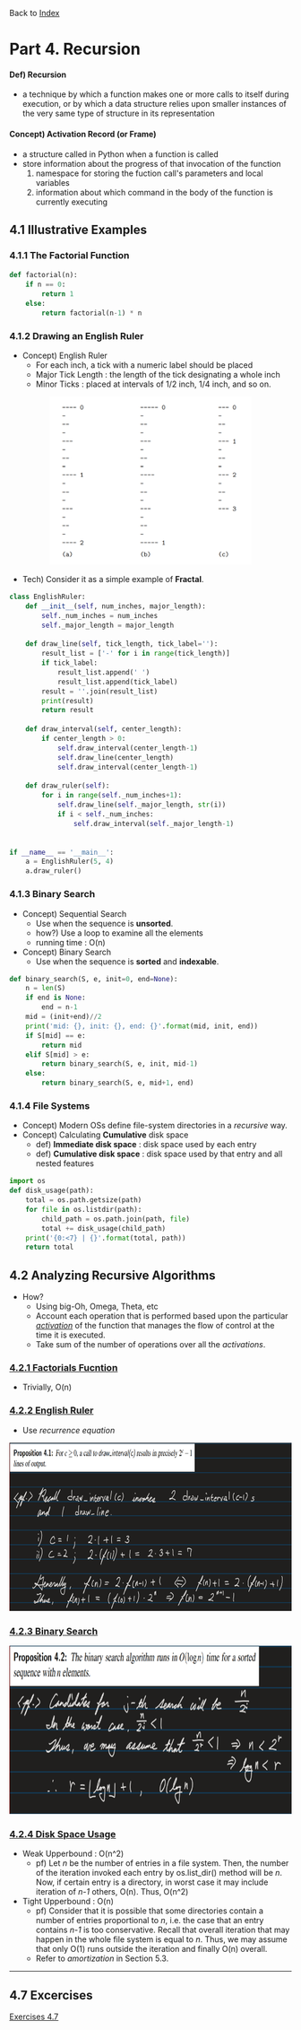 <div>
    <p>
        Back to <a href="https://github.com/JoonHyeok-hozy-Kim/datastructure_and_algorithm_in_python#readme">Index</a>
    </p>
</div>

# Part 4. Recursion
#### Def) Recursion
* a technique by which a function makes one or more calls to itself
during execution, or by which a data structure relies upon smaller instances of
the very same type of structure in its representation

#### Concept) Activation Record (or Frame)
* a structure called in Python when a function is called
* store information about the progress of that invocation of the function
  1. namespace for storing the fuction call's parameters and local variables
  2. information about which command in the body of the function is currently executing

## 4.1 Illustrative Examples
### 4.1.1 The Factorial Function
```python
def factorial(n):
    if n == 0:
        return 1
    else:
        return factorial(n-1) * n
```

### 4.1.2 Drawing an English Ruler
* Concept) English Ruler
  * For each inch, a tick with a numeric label should be placed
  * Major Tick Length : the length of the tick designating a whole inch
  * Minor Ticks : placed at intervals of 1/2 inch, 1/4 inch, and so on.

<p align="center">
<img src="https://github.com/JoonHyeok-hozy-Kim/datastructure_and_algorithm_in_python/blob/main/Part04_Recursion/images/4_1_english_ruler.png" style="height: 300px;"></img><br/>
</p>

* Tech) Consider it as a simple example of __Fractal__.
```python
class EnglishRuler:
    def __init__(self, num_inches, major_length):
        self._num_inches = num_inches
        self._major_length = major_length

    def draw_line(self, tick_length, tick_label=''):
        result_list = ['-' for i in range(tick_length)]
        if tick_label:
            result_list.append(' ')
            result_list.append(tick_label)
        result = ''.join(result_list)
        print(result)
        return result

    def draw_interval(self, center_length):
        if center_length > 0:
            self.draw_interval(center_length-1)
            self.draw_line(center_length)
            self.draw_interval(center_length-1)

    def draw_ruler(self):
        for i in range(self._num_inches+1):
            self.draw_line(self._major_length, str(i))
            if i < self._num_inches:
                self.draw_interval(self._major_length-1)


if __name__ == '__main__':
    a = EnglishRuler(5, 4)
    a.draw_ruler()
```

### 4.1.3 Binary Search
* Concept) Sequential Search
  * Use when the sequence is __unsorted__.
  * how?) Use a loop to examine all the elements
  * running time : O(n)
* Concept) Binary Search
  * Use when the sequence is __sorted__ and __indexable__.
```python
def binary_search(S, e, init=0, end=None):
    n = len(S)
    if end is None:
        end = n-1
    mid = (init+end)//2
    print('mid: {}, init: {}, end: {}'.format(mid, init, end))
    if S[mid] == e:
        return mid
    elif S[mid] > e:
        return binary_search(S, e, init, mid-1)
    else:
        return binary_search(S, e, mid+1, end)
```

### 4.1.4 File Systems
* Concept) Modern OSs define file-system directories in a _recursive_ way.
* Concept) Calculating __Cumulative__ disk space
  * def) __Immediate disk space__ : disk space used by each entry
  * def) __Cumulative disk space__ : disk space used by that entry and all nested features
```python
import os
def disk_usage(path):
    total = os.path.getsize(path)
    for file in os.listdir(path):
        child_path = os.path.join(path, file)
        total += disk_usage(child_path)
    print('{0:<7} | {}'.format(total, path))
    return total
```

## 4.2 Analyzing Recursive Algorithms
* How?
  * Using big-Oh, Omega, Theta, etc
  * Account each operation that is performed based upon the particular
<a href="https://github.com/JoonHyeok-hozy-Kim/datastructure_and_algorithm_in_python/blob/main/Part04_Recursion/Part04_Recursion.md#concept-activation-record-or-frame">_activation_</a>
of the function that manages the flow of control at the time it is executed.
  * Take sum of the number of operations over all the _activations_.

### <a href="https://github.com/JoonHyeok-hozy-Kim/datastructure_and_algorithm_in_python/blob/main/Part04_Recursion/Part04_Recursion.md#411-the-factorial-function">4.2.1 Factorials Fucntion</a>
* Trivially, O(n)
 
### <a href="https://github.com/JoonHyeok-hozy-Kim/datastructure_and_algorithm_in_python/blob/main/Part04_Recursion/Part04_Recursion.md#412-drawing-an-english-ruler">4.2.2 English Ruler</a>
* Use _recurrence equation_
<p align="center">
<img src="https://github.com/JoonHyeok-hozy-Kim/datastructure_and_algorithm_in_python/blob/main/Part04_Recursion/images/4_2_english_ruler.png" style="height: 300px;"></img><br/>
</p>

### <a href="https://github.com/JoonHyeok-hozy-Kim/datastructure_and_algorithm_in_python/blob/main/Part04_Recursion/Part04_Recursion.md#413-binary-search">4.2.3 Binary Search</a>
<p align="center">
<img src="https://github.com/JoonHyeok-hozy-Kim/datastructure_and_algorithm_in_python/blob/main/Part04_Recursion/images/4_2_binary_search.png" style="height: 300px;"></img><br/>
</p>

### <a href="https://github.com/JoonHyeok-hozy-Kim/datastructure_and_algorithm_in_python/blob/main/Part04_Recursion/Part04_Recursion.md#413-binary-search">4.2.4 Disk Space Usage</a>
* Weak Upperbound : O(n^2)
  * pf) Let _n_ be the number of entries in a file system. Then, the number of the iteration 
        invoked each entry by os.list_dir() method will be _n_.   
        Now, if certain entry is a directory, in worst case it may include iteration of _n-1_
        others, O(n). Thus, O(n^2)
* Tight Upperbound : O(n)
  * pf) Consider that it is possible that some directories contain a number of entries
        proportional to _n_, i.e. the case that an entry contains _n-1_ is too conservative.
        Recall that overall iteration that may happen in the whole file system is equal to _n_.
        Thus, we may assume that only O(1) runs outside the iteration and finally O(n) overall.
  * Refer to _amortization_ in Section 5.3.



----------------------------------------
## 4.7 Excercises
<div>
    <p>
        <a href="https://github.com/JoonHyeok-hozy-Kim/datastructure_and_algorithm_in_python/blob/main/Part04_Recursion/part4_7_excercises.md">Exercises 4.7</a>
    </p>
</div>
